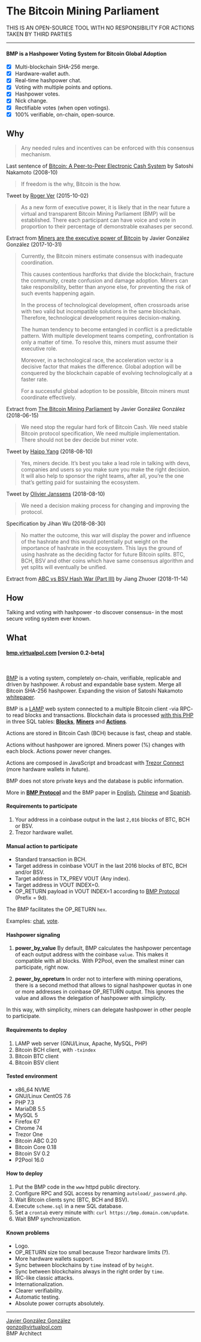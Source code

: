 # The Bitcoin Mining Parliament

THIS IS AN OPEN-SOURCE TOOL WITH NO RESPONSIBILITY FOR ACTIONS TAKEN BY THIRD PARTIES

---

#### BMP is a Hashpower Voting System for Bitcoin Global Adoption
- [x] Multi-blockchain SHA-256 merge.
- [x] Hardware-wallet auth.
- [x] Real-time hashpower chat.
- [x] Voting with multiple points and options.
- [x] Hashpower votes.
- [x] Nick change.
- [x] Rectifiable votes (when open votings).
- [x] 100% verifiable, on-chain, open-source.

## Why

> Any needed rules and incentives can be enforced with this consensus mechanism.

Last sentence of [Bitcoin: A Peer-to-Peer Electronic Cash System](https://www.bitcoin.com/bitcoin.pdf) by Satoshi Nakamoto (2008-10)
<br />


> If freedom is the why,  Bitcoin is the how.

Tweet by [Roger Ver](https://twitter.com/rogerkver/status/649991677721972736) (2015-10-02)
<br />

> As a new form of executive power, it is likely that in the near future a virtual and transparent Bitcoin Mining Parliament (BMP) will be established. There each participant can have voice and vote in proportion to their percentage of demonstrable exahases per second.

Extract from [Miners are the executive power of Bitcoin](https://virtualpol.com/Miners_are_the_executive_power_of_Bitcoin_EN.pdf) by Javier González González (2017-10-31)
<br />

> Currently, the Bitcoin miners estimate consensus with inadequate coordination.
> 
> This causes contentious hardforks that divide the blockchain, fracture the community, create confusion and damage adoption. Miners can take responsibility, better than anyone else, for preventing the risk of such events happening again.
>
> In the process of technological development, often crossroads arise with two valid but incompatible solutions in the same blockchain. Therefore, technological development requires decision-making.
>
> The human tendency to become entangled in conflict is a predictable pattern. With multiple development teams competing, confrontation is only a matter of time. To resolve this, miners must assume their executive role.
>
> Moreover, in a technological race, the acceleration vector is a decisive factor that makes the difference. Global adoption will be conquered by the blockchain capable of evolving technologically at a faster rate.
>
> For a successful global adoption to be possible, Bitcoin miners must coordinate effectively.

Extract from [The Bitcoin Mining Parliament](https://virtualpol.com/BMP_EN.pdf) by Javier González González (2018-06-15)
<br />

> We need stop the regular hard fork of Bitcoin Cash. We need stable Bitcoin protocol specification, We need multiple implementation. There should not be dev decide but miner vote.

Tweet by [Haipo Yang](https://twitter.com/yhaiyang/status/1027914585607626752) (2018-08-10)
<br />

> Yes, miners decide. It’s best you take a lead role in talking with devs, companies and users so you make sure you make the right decision. It will also help to sponsor the right teams, after all, you’re the one that’s getting paid for sustaining the ecosystem.

Tweet by [Olivier Janssens](https://twitter.com/olivierjanss/status/1028016342379757569) (2018-08-10)
<br />


>We need a decision making process for changing and improving the protocol.

Specification by Jihan Wu (2018-08-30)
<br />


> No matter the outcome, this war will display the power and influence of the hashrate and this would potentially put weight on the importance of hashrate in the ecosystem. This lays the ground of using hashrate as the deciding factor for future Bitcoin splits. BTC, BCH, BSV and other coins which have same consensus algorithm and yet splits will eventually be unified.

Extract from [ABC vs BSV Hash War (Part III)](https://medium.com/@jiangzhuoer/abc-vs-bsv-hash-war-part-iii-the-war-of-the-hash-power-45fef8010467) by Jiang Zhuoer (2018-11-14)
<br />


## How

Talking and voting with hashpower -to discover consensus- in the most secure voting system ever known.


## What

#### [bmp.virtualpol.com](https://bmp.virtualpol.com) [version 0.2-beta]

<br />

[BMP](https://bmp.virtualpol.com) is a voting system, completely on-chain, verifiable, replicable and driven by hashpower. A robust and expandable base system. Merge all Bitcoin SHA-256 hashpower. Expanding the vision of Satoshi Nakamoto [whitepaper](https://www.bitcoin.com/bitcoin.pdf).

BMP is a [LAMP](https://en.wikipedia.org/wiki/LAMP_(software_bundle)) web system connected to a multiple Bitcoin client -via RPC- to read blocks and transactions. Blockchain data is processed [with this PHP](https://github.com/JavierGonzalez/BMP/blob/master/autoload/bmp.php) in three SQL tables: **[Blocks](https://bmp.virtualpol.com/info/blocks)**, **[Miners](https://bmp.virtualpol.com/info/miners)** and **[Actions](https://bmp.virtualpol.com/info/actions)**.


Actions are stored in Bitcoin Cash (BCH) because is fast, cheap and stable. 

Actions without hashpower are ignored. Miners power (%) changes with each block. Actions power never changes.

Actions are composed in JavaScript and broadcast with [Trezor Connect](https://github.com/trezor/connect/blob/develop/docs/methods/composeTransaction.md) (more hardware wallets in future).

BMP does not store private keys and the database is public information.

More in **[BMP Protocol](https://bmp.virtualpol.com/protocol)** and the BMP paper in [English](https://virtualpol.com/BMP_EN.pdf), [Chinese](https://virtualpol.com/BMP_CN.pdf) and [Spanish](https://virtualpol.com/BMP_ES.pdf).


#### Requirements to participate

1. Your address in a coinbase output in the last `2,016` blocks of BTC, BCH or BSV.
2. Trezor hardware wallet.


#### Manual action to participate

* Standard transaction in BCH.
* Target address in coinbase VOUT in the last 2016 blocks of BTC, BCH and/or BSV.
* Target address in TX_PREV VOUT (Any index).
* Target address in VOUT INDEX=0.
* OP_RETURN payload in VOUT INDEX=1 according to [BMP Protocol](https://bmp.virtualpol.com/protocol) (Prefix = 9d).

The BMP facilitates the OP_RETURN `hex`.

Examples: [chat](https://blockchair.com/bitcoin-cash/transaction/91162d0670c72fca6622d117e4d6b4149a3855de780295e852e471504b937c14), [vote](https://blockchair.com/bitcoin-cash/transaction/2c4219ce4533759a5886839d03494420e92c5add807c010c4b507b347b3b0e21).


#### Hashpower signaling

1. **power_by_value** 
By default, BMP calculates the hashpower percentage of each output address with the coinbase `value`. This makes it compatible with all blocks. With P2Pool, even the smallest miner can participate, right now.

2. **power_by_opreturn**
In order not to interfere with mining operations, there is a second method that allows to signal hashpower quotas in one or more addresses in coinbase OP_RETURN output. This ignores the value and allows the delegation of hashpower with simplicity.

In this way, with simplicity, miners can delegate hashpower in other people to participate.


#### Requirements to deploy

1. LAMP web server (GNU/Linux, Apache, MySQL, PHP)
2. Bitcoin BCH client, with `-txindex`
3. Bitcoin BTC client
4. Bitcoin BSV client


#### Tested environment

* x86_64 NVME
* GNU/Linux CentOS 7.6
* PHP 7.3
* MariaDB 5.5
* MySQL 5
* Firefox 67
* Chrome 74
* Trezor One
* Bitcoin ABC 0.20
* Bitcoin Core 0.18
* Bitcoin SV 0.2
* P2Pool 16.0

#### How to deploy

1. Put the BMP code in the `www` httpd public directory.
2. Configure RPC and SQL access by renaming `autoload/_password.php`.
3. Wait Bitcoin clients sync (BTC, BCH and BSV).
4. Execute `scheme.sql` in a new SQL database.
5. Set a `crontab` every minute with: `curl https://bmp.domain.com/update`.
6. Wait BMP synchronization.

#### Known problems

* Logo.
* OP_RETURN size too small because Trezor hardware limits (?).
* More hardware wallets support.
* Sync between blockchains by `time` instead of by `height`.
* Sync between blockchains always in the right order by `time`.
* IRC-like classic attacks.
* Internationalization.
* Clearer verifiability.
* Automatic testing.
* Absolute power corrupts absolutely.

---

[Javier González González](https://twitter.com/JavierGonzalez)<br />gonzo@virtualpol.com<br />BMP Architect